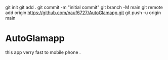 git init
git add .
git commit -m "initial commit"
git branch -M main
git remote add origin https://github.com/nauf6727/AutoGlamapp.git
git push -u origin main
# AutoGlamapp
this app verry fast to mobile phone .
